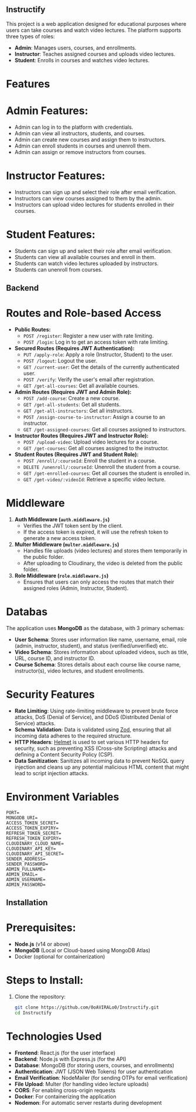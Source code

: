 ## Instructify

This project is a web application designed for educational purposes where users can take courses and watch video lectures. The platform supports three types of roles:

- **Admin**: Manages users, courses, and enrollments.
- **Instructor**: Teaches assigned courses and uploads video lectures.
- **Student**: Enrolls in courses and watches video lectures.

# Features

# Admin Features:
- Admin can log in to the platform with credentials.
- Admin can view all instructors, students, and courses.
- Admin can create new courses and assign them to instructors.
- Admin can enroll students in courses and unenroll them.
- Admin can assign or remove instructors from courses.

# Instructor Features:
- Instructors can sign up and select their role after email verification.
- Instructors can view courses assigned to them by the admin.
- Instructors can upload video lectures for students enrolled in their courses.

# Student Features:
- Students can sign up and select their role after email verification.
- Students can view all available courses and enroll in them.
- Students can watch video lectures uploaded by instructors.
- Students can unenroll from courses.

## Backend

# Routes and Role-based Access
- **Public Routes:**
    - `POST /register`: Register a new user with rate limiting.
    - `POST /login`: Log in to get an access token with rate limiting.
- **Secured Routes (Requires JWT Authentication):**
    - `PUT /apply-role`: Apply a role (Instructor, Student) to the user.
    - `POST /logout`: Logout the user.
    - `GET /current-user`: Get the details of the currently authenticated user.
    - `POST /verify`: Verify the user's email after registration.
    - `GET /get-all-courses`: Get all available courses.
- **Admin Routes (Requires JWT and Admin Role):**
    - `POST /add-course`: Create a new course.
    - `GET /get-all-students`: Get all students.
    - `GET /get-all-instructors`: Get all instructors.
    - `POST /assign-course-to-instructor`: Assign a course to an instructor.
    - `GET /get-assigned-courses`: Get all courses assigned to instructors.
- **Instructor Routes (Requires JWT and Instructor Role):**
    - `POST /upload-video`: Upload video lectures for a course.
    - `GET /get-courses`: Get all courses assigned to the instructor.
- **Student Routes (Requires JWT and Student Role):**
    - `POST /enroll/:courseId`: Enroll the student in a course.
    - `DELETE /unenroll/:courseId`: Unenroll the student from a course.
    - `GET /get-enrolled-courses`: Get all courses the student is enrolled in.
    - `GET /get-video/:videoId`: Retrieve a specific video lecture.

# Middleware
1. **Auth Middleware (`auth.middleware.js`)**
    - Verifies the JWT token sent by the client.
    - If the access token is expired, it will use the refresh token to generate a new access token.
2. **Multer Middleware (`multer.middleware.js`)**
    - Handles file uploads (video lectures) and stores them temporarily in the public folder.
    - After uploading to Cloudinary, the video is deleted from the public folder.
3. **Role Middleware (`role.middleware.js`)**
    - Ensures that users can only access the routes that match their assigned roles (Admin, Instructor, Student).

# Databas
The application uses **MongoDB** as the database, with 3 primary schemas:
- **User Schema**: Stores user information like name, username, email, role (admin, instructor, student), and status (verified/unverified) etc.
- **Video Schema**: Stores information about uploaded videos, such as title, URL, course ID, and instructor ID.
- **Course Schema**: Stores details about each course like course name, instructor(s), video lectures, and student enrollments.

# Security Features
- **Rate Limiting**: Using rate-limiting middleware to prevent brute force attacks, DoS (Denial of Service), and DDoS (Distributed Denial of Service) attacks.
- **Schema Validation**: Data is validated using [Zod](https://github.com/colinhacks/zod), ensuring that all incoming data adheres to the required structure.
- **HTTP Headers**: [Helmet](https://github.com/helmetjs/helmet) is used to set various HTTP headers for security, such as preventing XSS (Cross-site Scripting) attacks and defining a Content Security Policy (CSP).
- **Data Sanitization**: Sanitizes all incoming data to prevent NoSQL query injection and cleans up any potential malicious HTML content that might lead to script injection attacks.

# Environment Variables

```
PORT=
MONGODB_URI=
ACCESS_TOKEN_SECRET=
ACCESS_TOKEN_EXPIRY=
REFRESH_TOKEN_SECRET=
REFRESH_TOKEN_EXPIRY=
CLOUDINARY_CLOUD_NAME=
CLOUDINARY_API_KEY=
CLOUDINARY_API_SECRET=
SENDER_ADDRESS=
SENDER_PASSWORD=
ADMIN_FULLNAME=
ADMIN_EMAIL=
ADMIN_USERNAME=
ADMIN_PASSWORD=
```

## Installation

# Prerequisites:
- **Node.js** (v14 or above)
- **MongoDB** (Local or Cloud-based using MongoDB Atlas)
- Docker (optional for containerization)

# Steps to Install:
1. Clone the repository:
    
    ```bash
    git clone https://github.com/0oAVIRALo0/Instructify.git
    cd Instructify
    ```
    
# Technologies Used
- **Frontend**: React.js (for the user interface)
- **Backend**: Node.js with Express.js (for the API)
- **Database**: MongoDB (for storing users, courses, and enrollments)
- **Authentication**: JWT (JSON Web Tokens) for user authentication
- **Email Verification**: NodeMailer (for sending OTPs for email verification)
- **File Upload**: Multer (for handling video lecture uploads)
- **CORS**: For enabling cross-origin requests
- **Docker**: For containerizing the application
- **Nodemon**: For automatic server restarts during development